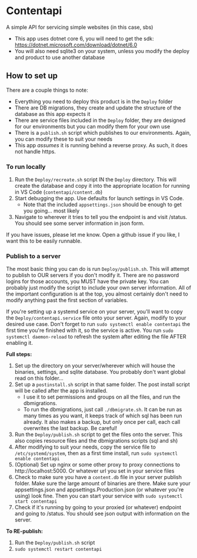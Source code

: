 # Contentapi
A simple API for servicing simple websites (in this case, sbs)

- This app uses dotnet core 6, you will need to get the sdk: https://dotnet.microsoft.com/download/dotnet/6.0
- You will also need sqlite3 on your system, unless you modify the deploy and product to use another database

## How to set up
There are a couple things to note:
- Everything you need to deploy this product is in the `Deploy` folder
- There are DB migrations, they create and update the structure of the database as this app expects it
- There are service files included in the `Deploy` folder, they are designed for our environments but you can modify them for your own use
- There is a `publish.sh` script which publishes to our environments. Again, you can modify these to suit your needs
- This app _assumes_ it is running behind a reverse proxy. As such, it does not handle https.

### To run locally
1. Run the `Deploy/recreate.sh` script IN the `Deploy` directory. This will create the database and copy it into the appropriate location
   for running in VS Code (`contentapi/content.db`)
2. Start debugging the app. Use defaults for launch settings in VS Code. 
   - Note that the included `appsettings.json` should be enough to get you going... most likely
3. Navigate to wherever it tries to tell you the endpoint is and visit /status. You should see some server information in json form.

If you have issues, please let me know. Open a github issue if you like, I want this to be easily runnable.

### Publish to a server
The most basic thing you can do is run `Deploy/publish.sh`. This will attempt to publish to OUR servers if you don't modify it.
There are no password logins for those accounts, you MUST have the private key. You can probably just modify the script to 
include your own server information. All of the important configuration is at the top, you almost certainly don't need to modify
anything past the first section of variables.

If you're setting up a systemd service on your server, you'll want to copy the `Deploy/contentapi.service` file onto your server.
Again, modify to your desired use case. Don't forget to run `sudo systemctl enable contentapi` the first time you're finished 
with it, so the service is active. You run `sudo systemctl daemon-reload` to refresh the system after editing the file AFTER
enabling it.

**Full steps:**
1. Set up the directory on your server/wherever which will house the binaries, settings, and sqlite database. You probably don't want global read on this folder...
2. Set up a `postinstall.sh` script in that same folder. The post install script will be called after the app is installed. 
   - I use it to set permissions and groups on all the files, and run the dbmigrations. 
   - To run the dbmigrations, just call `./dbmigrate.sh`. It can be run as many times as you want, it keeps track of which sql has been run already.
     It also makes a backup, but only once per call, each call overwrites the last backup. Be careful!
3. Run the `Deploy/publish.sh` script to get the files onto the server. This also copies resource files and the dbmigrations scripts (sql and sh)
4. After modifying to suit your needs, copy the service file to `/etc/systemd/system`, then as a first time install, run
   `sudo systemctl enable contentapi`
5. (Optional) Set up nginx or some other proxy to proxy connections to http://localhost:5000. Or whatever url you set in your service files
6. Check to make sure you have a `content.db` file in your server publish folder. Make sure the large amount of binaries are there. Make
   sure your appsettings.json and appsettings.Production.json (or whatever you're using) look fine. Then you can start your service
   with `sudo systemctl start contentapi`
7. Check if it's running by going to your proxied (or whatever) endpoint and going to /status. You should see json output with information
   on the server.

**To RE-publish:**
1. Run the `Deploy/publish.sh` script
2. `sudo systemctl restart contentapi`
